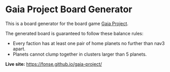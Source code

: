 # Gaia Project Board Generator

This is a board generator for the board game [Gaia Project](https://boardgamegeek.com/boardgame/220308/gaia-project).

The generated board is guaranteed to follow these balance rules:
 - Every faction has at least one pair of home planets no further than nav3 apart.
 - Planets cannot clump together in clusters larger than 5 planets.

**Live site:** https://fonse.github.io/gaia-project/

